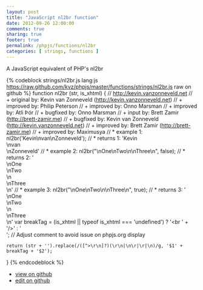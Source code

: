 ```yaml
---
layout: post
title: "JavaScript nl2br function"
date: 2012-09-26 12:00:00
comments: true
sharing: true
footer: true
permalink: /phpjs/functions/nl2br
categories: [ strings, functions ]
---
```

A JavaScript equivalent of PHP's nl2br
<!-- more -->
{% codeblock strings/nl2br.js lang:js https://raw.github.com/kvz/phpjs/master/functions/strings/nl2br.js raw on github %}
function nl2br (str, is_xhtml) {
    // http://kevin.vanzonneveld.net
    // +   original by: Kevin van Zonneveld (http://kevin.vanzonneveld.net)
    // +   improved by: Philip Peterson
    // +   improved by: Onno Marsman
    // +   improved by: Atli Þór
    // +   bugfixed by: Onno Marsman
    // +      input by: Brett Zamir (http://brett-zamir.me)
    // +   bugfixed by: Kevin van Zonneveld (http://kevin.vanzonneveld.net)
    // +   improved by: Brett Zamir (http://brett-zamir.me)
    // +   improved by: Maximusya
    // *     example 1: nl2br('Kevin\nvan\nZonneveld');
    // *     returns 1: 'Kevin<br />\nvan<br />\nZonneveld'
    // *     example 2: nl2br("\nOne\nTwo\n\nThree\n", false);
    // *     returns 2: '<br>\nOne<br>\nTwo<br>\n<br>\nThree<br>\n'
    // *     example 3: nl2br("\nOne\nTwo\n\nThree\n", true);
    // *     returns 3: '<br />\nOne<br />\nTwo<br />\n<br />\nThree<br />\n'
    var breakTag = (is_xhtml || typeof is_xhtml === 'undefined') ? '<br ' + '/>' : '<br>'; // Adjust comment to avoid issue on phpjs.org display

    return (str + '').replace(/([^>\r\n]?)(\r\n|\n\r|\r|\n)/g, '$1' + breakTag + '$2');
}
{% endcodeblock %}
<ul>
 <li><a href="https://github.com/kvz/phpjs/blob/master/functions/strings/nl2br.js">view on github</a></li>
 <li><a href="https://github.com/kvz/phpjs/edit/master/functions/strings/nl2br.js">edit on github</a></li>
</ul>
